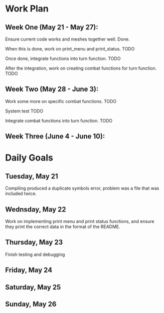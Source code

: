 # Work Plan

## Week One (May 21 - May 27): 

Ensure current code works and meshes together well. Done.

When this is done, work on print_menu and print_status. TODO

Once done, integrate functions into turn function. TODO

After the integration, work on creating combat functions for turn function. TODO

## Week Two (May 28 - June 3):

Work some more on specific combat functions. TODO

System test TODO

Integrate combat functions into turn function. TODO

## Week Three (June 4 - June 10):

# Daily Goals

## Tuesday, May 21

Compiling produced a duplicate symbols error, problem was a file that was included twice.

## Wednsday, May 22

Work on implementing print menu and print status functions, and ensure they print the correct data in the format of the README.

## Thursday, May 23

Finish testing and debugging

## Friday, May 24

## Saturday, May 25

## Sunday, May 26